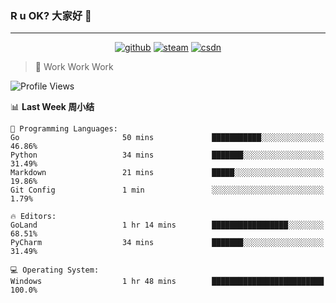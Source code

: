 ### R u OK? 大家好 👋

___

<p align="center">
  <a href="https://bigkjp97.github.io/"><img src="https://img.shields.io/badge/-GitPage-lightgrey" alt="github"></a>
  <a href="https://steamcommunity.com/id/bigkjp/"><img src="https://img.shields.io/badge/-Steam-black" alt="steam"></a>
  <a href="https://blog.csdn.net/qq_38986088"><img src="https://img.shields.io/badge/CSDN-cf000e" alt="csdn"></a>
</p>

> 🧟 Work Work Work

<!--START_SECTION:kjp readme-->
![Profile Views](http://img.shields.io/badge/Mi%20Amigos%E2%99%82%EF%B8%8F-1-ff69b4)

📊 **Last Week 周小结** 

```text
💬 Programming Languages: 
Go                       50 mins             ███████████░░░░░░░░░░░░░░   46.86% 
Python                   34 mins             ███████░░░░░░░░░░░░░░░░░░   31.49% 
Markdown                 21 mins             █████░░░░░░░░░░░░░░░░░░░░   19.86% 
Git Config               1 min               ░░░░░░░░░░░░░░░░░░░░░░░░░   1.79%

🔥 Editors: 
GoLand                   1 hr 14 mins        █████████████████░░░░░░░░   68.51% 
PyCharm                  34 mins             ███████░░░░░░░░░░░░░░░░░░   31.49%

💻 Operating System: 
Windows                  1 hr 48 mins        █████████████████████████   100.0%

```


<!--END_SECTION:kjp readme-->

<!--
**bigkjp97/bigkjp97** is a ✨ _special_ ✨ repository because its `README.md` (this file) appears on your GitHub profile.

Here are some ideas to get you started:

- 🔭 I’m currently working on ...
- 🌱 I’m currently learning ...
- 👯 I’m looking to collaborate on ...
- 🤔 I’m looking for help with ...
- 💬 Ask me about ...
- 📫 How to reach me: ...
- 😄 Pronouns: ...
- ⚡ Fun fact: ... -->

